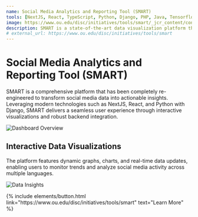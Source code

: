 ```yaml
---
name: Social Media Analytics and Reporting Tool (SMART)
tools: [NextJS, React, TypeScript, Python, Django, PHP, Java, Tensorflow, Machine Learning, Data Visualization, Kubernetes, Helm]
image: https://www.ou.edu/disc/initiatives/tools/smart/_jcr_content/content/section/par/image_1975031658.img.png/1661193845773.png
description: SMART is a state-of-the-art data visualization platform that delivers real-time insights into multilingual social media data through modern UI/UX design, robust architecture, and scalable backend integration.
# external_url: https://www.ou.edu/disc/initiatives/tools/smart
---
```


# Social Media Analytics and Reporting Tool (SMART)

SMART is a comprehensive platform that has been completely re-engineered to transform social media data into actionable insights. Leveraging modern technologies such as NextJS, React, and Python with Django, SMART delivers a seamless user experience through interactive visualizations and robust backend integration.

![Dashboard Overview](https://www.ou.edu/content/disc/initiatives/tools/smart/_jcr_content/content/section/par/image.img.png/1661193773698.png)

## Interactive Data Visualizations

The platform features dynamic graphs, charts, and real-time data updates, enabling users to monitor trends and analyze social media activity across multiple languages.

![Data Insights](https://www.ou.edu/content/disc/initiatives/tools/smart/_jcr_content/content/section/par/image_1712686905.img.png/1661193916785.png)

<p class="text-center">
{% include elements/button.html link="https://www.ou.edu/disc/initiatives/tools/smart" text="Learn More" %}
</p>
